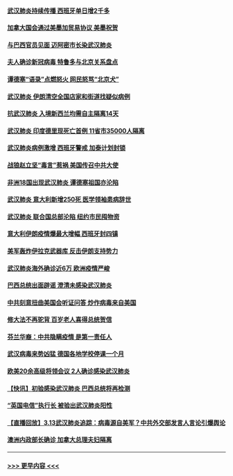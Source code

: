 #### [武汉肺炎持续传播 西班牙单日增2千多](../pages/prog202/a102799649.md?t=03150131) 
#### [加拿大国会通过美墨加贸易协议  美墨祝贺](../pages/prog202/a102799636.md?t=03150131) 
#### [与巴西官员见面 迈阿密市长染武汉肺炎](../pages/prog202/a102799484.md?t=03150131) 
#### [夫人确诊新冠病毒 特鲁多与北京关系盘点](../pages/prog202/a102799474.md?t=03150131) 
#### [谭德塞“语录”点燃怒火 网民怒骂“北京犬”](../pages/prog202/a102799480.md?t=03150131) 
#### [武汉肺炎 伊朗清空全国店家和街道找疑似病例](../pages/prog202/a102799451.md?t=03150131) 
#### [抗武汉肺炎 入境新西兰均需自主隔离14天](../pages/prog202/a102799406.md?t=03150131) 
#### [武汉肺炎 印度德里现死亡首例 11省市35000人隔离](../pages/prog202/a102799379.md?t=03150131) 
#### [武汉肺炎病例激增 西班牙警戒 加泰计划封锁](../pages/prog202/a102799338.md?t=03150131) 
#### [战狼赵立坚“毒言”惹祸 美国传召中共大使](../pages/prog202/a102799314.md?t=03150131) 
#### [非洲18国出现武汉肺炎 谭德塞祖国亦沦陷](../pages/prog202/a102799302.md?t=03150131) 
#### [武汉肺炎 意大利新增250死 医学领袖患病辞世](../pages/prog202/a102799253.md?t=03150131) 
#### [武汉肺炎 联合国总部沦陷 纽约市民囤物资](../pages/prog202/a102799239.md?t=03150131) 
#### [意大利伊朗疫情爆最大增幅 西班牙封四镇](../pages/prog202/a102798969.md?t=03150131) 
#### [美军轰炸伊拉克武器库 反击伊朗支持势力](../pages/prog202/a102799127.md?t=03150131) 
#### [武汉肺炎海外确诊近6万 欧洲疫情严峻](../pages/prog202/a102799147.md?t=03150131) 
#### [巴西总统出面辟谣  澄清未感染武汉肺炎](../pages/prog202/a102799066.md?t=03150131) 
#### [中共刻意扭曲美国会听证问答 炒作病毒来自美国](../pages/prog202/a102799022.md?t=03150131) 
#### [修大法不再驼背 百岁老人喜得总统贺信](../pages/prog202/a102799026.md?t=03150131) 
#### [芬兰华裔：中共隐瞒疫情 是第一责任人](../pages/prog202/a102798951.md?t=03150131) 
#### [武汉病毒来势凶猛 德国各地学校停课一个月](../pages/prog202/a102798978.md?t=03150131) 
#### [欧美20余高级将领会议 2人确诊感染武汉肺炎](../pages/prog202/a102798930.md?t=03150131) 
#### [【快讯】初验感染武汉肺炎 巴西总统将再检测](../pages/prog202/a102798917.md?t=03150131) 
#### [“英国电信”执行长 被验出武汉肺炎阳性](../pages/prog202/a102798904.md?t=03150131) 
#### [【直播回放】3.13武汉肺炎追踪：病毒源自美军？中共外交部发言人言论引爆舆论](../pages/prog202/a102798842.md?t=03150131) 
#### [澳洲内政部长确诊 加拿大总理夫妇隔离](../pages/prog202/a102798781.md?t=03150131) 

----
#### [ >>> 更早内容 <<< ](../indexes/prog202-earlier.md)
